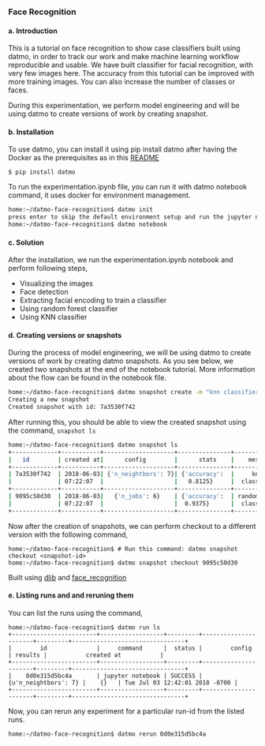 ### Face Recognition

#### a. Introduction

This is a tutorial on face recognition to show case classifiers built using datmo, in order to track our work and make machine learning workflow reproducible and usable. We have built classifier for facial recognition, with very few images here. The accuracy from this tutorial can be improved with more training images. You can also increase the number of classes or faces. 

During this experimentation, we perform model engineering and will be using datmo to create versions of work by creating snapshot.

#### b. Installation
To use datmo, you can install it using pip install datmo after having the Docker as the prerequisites as in this [README](https://github.com/datmo/datmo)

```
$ pip install datmo
```

To run the experimentation.ipynb file, you can run it with datmo notebook command, it uses docker for environment management.

```bash
home:~/datmo-face-recognition$ datmo init
press enter to skip the default environment setup and run the jupyter notebook
home:~/datmo-face-recognition$ datmo notebook
```
#### c. Solution
After the installation, we run the experimentation.ipynb notebook and perform following steps,

* Visualizing the images
* Face detection
* Extracting facial encoding to train a classifier
* Using random forest classifier 
* Using KNN classifier

#### d. Creating versions or snapshots
During the process of model engineering, we will be using datmo to create versions of work by creating datmo snapshots. As you see below, we created two snapshots at the end of the notebook tutorial. More information about the flow can be found in the notebook file.

```bash
home:~/datmo-face-recognition$ datmo snapshot create -m "knn classifier"
Creating a new snapshot
Created snapshot with id: 7a3530f742
```

After running this, you should be able to view the created snapshot using the command, `snapshot ls`

```bash
home:~/datmo-face-recognition$ datmo snapshot ls
+-------------+-----------+--------------------+---------------+--------------+-------+
|   id        | created at|      config        |      stats    |    message   | label |
+-------------+-----------+--------------------+---------------+--------------+-------+
| 7a3530f742  | 2018-06-03| {'n_neightbors': 7}| {'accuracy':  |     knn      |  None |
|             | 07:22:07  |                    |   0.8125}     |  classifier  |       |
+-------------+-----------+--------------------+---------------+--------------+-------+
| 9095c50d30  | 2018-06-03|   {'n_jobs': 6}    | {'accuracy':  | random forest|  None |
|             | 07:22:07  |                    |  0.9375}      |  classifier  |       |
+-------------+-----------+--------------------+---------------+--------------+-------+
```
Now after the creation of snapshots, we can perform checkout to a different version with the following command,

```
home:~/datmo-face-recognition$ # Run this command: datmo snapshot checkout <snapshot-id>
home:~/datmo-face-recognition$ datmo snapshot checkout 9095c50d30
```
Built using [dlib](http://blog.dlib.net/2017/02/high-quality-face-recognition-with-deep.html) and [face_recognition](https://github.com/ageitgey/face_recognition)

#### e. Listing runs and and reruning them
You can list the runs using the command,
```
home:~/datmo-face-recognition$ datmo run ls
+------------------------+------------------+---------+----------------------+---------+--------------------------------+
|        id              |     command      |  status |        config        | results |           created at           |
+------------------------+------------------+---------+----------------------+---------+--------------------------------+
|    0d0e315d5bc4a       | jupyter notebook | SUCCESS | {u'n_neightbors': 7} |    {}   | Tue Jul 03 12:42:01 2018 -0700 |
+------------------------+------------------+---------+----------------------+---------+--------------------------------+
```
Now, you can rerun any experiment for a particular run-id from the listed runs. 
```
home:~/datmo-face-recognition$ datmo rerun 0d0e315d5bc4a
```
